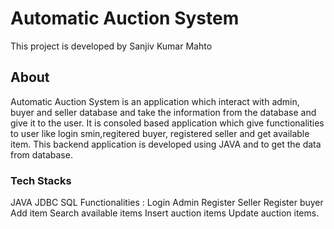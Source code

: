 # Automatic Auction System
This project is developed by Sanjiv Kumar Mahto

## About
Automatic Auction System is an application which interact with admin, buyer and seller database and take the information from the database and give it to the user. It is consoled based application which give functionalities to user like login smin,regitered buyer, registered seller and get available item. This backend application is developed using JAVA and to get the data from database.

### Tech Stacks

JAVA
JDBC
SQL
Functionalities :
Login Admin
Register Seller
Register buyer
Add item
Search available items
Insert auction items
Update auction items.
